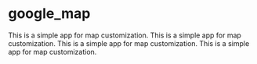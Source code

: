 # google_map
This is a simple app for map customization.
This is a simple app for map customization.
This is a simple app for map customization.
This is a simple app for map customization.
